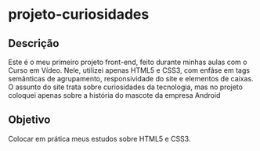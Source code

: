# projeto-curiosidades

## Descrição
Este é o meu primeiro projeto front-end, feito durante minhas aulas com o Curso em Vídeo. Nele, utilizei apenas HTML5 e CSS3, com enfâse em tags semânticas de agrupamento, responsividade do site e elementos de caixas. O assunto do site trata sobre curiosidades da tecnologia, mas no projeto coloquei apenas sobre a história do mascote da empresa Android

## Objetivo
Colocar em prática meus estudos sobre HTML5 e CSS3.
 

